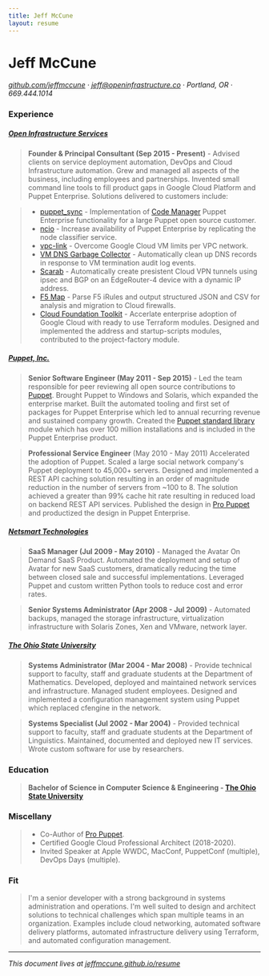 ```yaml
---
title: Jeff McCune
layout: resume
---
```


# Jeff McCune

_[github.com/jeffmccune](https://github.com/jeffmccune) &middot; jeff@openinfrastructure.co &middot; Portland, OR &middot; 669.444.1014_

### Experience

##### [Open Infrastructure Services](https://openinfrastructure.co)

> **Founder & Principal Consultant (Sep 2015 - Present)** - Advised clients on
> service deployment automation, DevOps and Cloud Infrastructure automation.
> Grew and managed all aspects of the business, including employees and
> partnerships.  Invented small command line tools to fill product gaps in
> Google Cloud Platform and Puppet Enterprise.  Solutions delivered to
> customers include:

>  * [puppet_sync][puppet_sync] - Implementation of [Code
>    Manager][code_manager] Puppet Enterprise functionality for a large Puppet open
>    source customer.
>  * [ncio][ncio] - Increase availability of Puppet Enterprise by replicating
>    the node classifier service.
>  * [vpc-link][vpc-link] - Overcome Google Cloud VM limits per VPC network.
>  * [VM DNS Garbage Collector][vm-dns-gc] - Automatically clean up DNS records
>    in response to VM termination audit log events.
>  * [Scarab][scarab] - Automatically create presistent Cloud VPN tunnels using
>    ipsec and BGP on an EdgeRouter-4 device with a dynamic IP address.
>  * [F5 Map][f5map] - Parse F5 iRules and output structured JSON and CSV for
>    analysis and migration to Cloud firewalls.
>  * [Cloud Foundation Toolkit][cft] - Accerlate enterprise adoption of Google
>    Cloud with ready to use Terraform modules.  Designed and implemented the
>    address and startup-scripts modules, contributed to the project-factory
>    module.

##### [Puppet, Inc.](https://puppet.com/)

> **Senior Software Engineer (May 2011 - Sep 2015)** - Led the team responsible
> for peer reviewing all open source contributions to [Puppet][puppet-code].
> Brought Puppet to Windows and Solaris, which expanded the enterprise market.
> Built the automated tooling and first set of packages for Puppet Enterprise
> which led to annual recurring revenue and sustained company growth.  Created
> the [Puppet standard library][stdlib] module which has over 100 million
> installations and is included in the Puppet Enterprise product.

> **Professional Service Engineer**  (May 2010 - May 2011) Accelerated the
> adoption of Puppet.  Scaled a large social network company's Puppet
> deployment to 45,000+ servers.  Designed and implemented a REST API caching
> solution resulting in an order of magnitude reduction in the number of
> servers from ~100 to 8.  The solution achieved a greater than 99% cache hit
> rate resulting in reduced load on backend REST API services.  Published the
> design in [Pro Puppet][Pro Puppet] and productized the design in Puppet
> Enterprise.

##### [Netsmart Technologies](https://www.ntst.com)

> **SaaS Manager (Jul 2009 - May 2010)** - Managed the Avatar On Demand SaaS
> Product.  Automated the deployment and setup of Avatar for new SaaS customers,
> dramatically reducing the time between closed sale and successful
> implementations.  Leveraged Puppet and custom written Python tools to reduce
> cost and error rates.

> **Senior Systems Administrator (Apr 2008 - Jul 2009)** - Automated backups,
> managed the storage infrastructure, virtualization infrastructure with Solaris
> Zones, Xen and VMware, network layer.

##### [The Ohio State University](https://www.osu.edu)

> **Systems Administrator (Mar 2004 - Mar 2008)** - Provide technical support to
> faculty, staff and graduate students at the Department of Mathematics.
> Developed, deployed and maintained network services and infrastructure.
> Managed student employees.  Designed and implemented a configuration
> management system using Puppet which replaced cfengine in the network.

> **Systems Specialist (Jul 2002 - Mar 2004)** - Provided technical support to
> faculty, staff and graduate students at the Department of Linguistics.
> Maintained, documented and deployed new IT services. Wrote custom software for
> use by researchers.

### Education

> **Bachelor of Science in Computer Science & Engineering - [The Ohio State University](http://www.osu.edu/)**

### Miscellany

> * Co-Author of [Pro Puppet][Pro Puppet].
> * Certified Google Cloud Professional Architect (2018-2020).
> * Invited Speaker at Apple WWDC, MacConf, PuppetConf (multiple), DevOps Days (multiple).

### Fit

> I'm a senior developer with a strong background in systems administration and
> operations.  I'm well suited to design and architect solutions to technical
> challenges which span multiple teams in an organization.  Examples include
> cloud networking, automated software delivery platforms, automated
> infrastructure delivery using Terraform, and automated configuration
> management.

----

_This document lives at [jeffmccune.github.io/resume][resume]_

[Pro Puppet]: http://www.apress.com/us/book/9781430230571
[ncio]: https://github.com/jeffmccune/ncio
[crossfader]: https://github.com/puppetlabs/crossfader
[resume]: https://jeffmccune.github.io/resume/
[puppet-code]: https://github.com/puppetlabs/puppet
[puppet_sync]: https://docs.google.com/document/d/1MhwmiKQDGjznkaNRVh7S1IdU2hQUYHtHCemckz77aSE/preview?usp=sharing
[code_manager]: https://puppet.com/docs/pe/latest/code_mgr.html
[vpc-link]: https://github.com/openinfrastructure/terraform-google-vpc-link
[scarab]: https://github.com/openinfrastructure/scarab
[vm-dns-gc]: https://github.com/GoogleCloudPlatform/professional-services/tree/master/examples/gcf-pubsub-vm-delete-event-handler
[f5map]: https://github.com/GoogleCloudPlatform/professional-services/pull/169
[cft]: https://cloud.google.com/foundation-toolkit/
[stdlib]: https://forge.puppet.com/puppetlabs/stdlib
